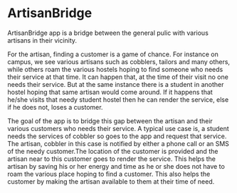 # ArtisanBridge   



ArtisanBridge app is a bridge between the general pulic with various artisans in their vicinity.

For the artisan, finding a customer is a game of chance. For instance on campus, we see various artisans such as cobblers, tailors and many others,
while others roam the various hostels hoping to find  someone who needs their service at that time. It can happen that, at the time of 
their visit no one needs their service. But at the same instance there is a student in another hostel hoping that same artisan would
 come around. If it happens that he/she visits that needy student hostel then he can render the service, else if he does not, loses a customer.

The goal of the app is to bridge this gap between the artisan and their various customers who needs their service.
A typical use case is, a student needs the services of cobbler so goes to the app and request that service.
The artisan, cobbler in this case is notified by either a phone call or an SMS of the needy customer.The location of the customer is provided
and the artisan near to this customer goes to render the service.
This helps the artisan by saving his or her energy and time as he or she does not have to roam the various place hoping to find a customer.
This also helps the customer by making the artisan available to them at their time of need.

